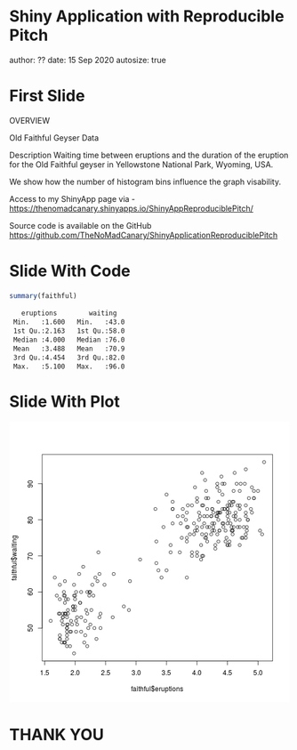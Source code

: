 Shiny Application with Reproducible Pitch
========================================================
author: ??
date: 15 Sep 2020
autosize: true

First Slide
========================================================


OVERVIEW 

Old Faithful Geyser Data

Description
Waiting time between eruptions and the duration of the eruption for the Old Faithful geyser in Yellowstone National Park, Wyoming, USA.

We show how the number of histogram bins influence the graph visability.

Access to my ShinyApp page via - https://thenomadcanary.shinyapps.io/ShinyAppReproduciblePitch/

Source code is available on the GitHub 
https://github.com/TheNoMadCanary/ShinyApplicationReproduciblePitch

Slide With Code
========================================================


```r
summary(faithful)
```

```
   eruptions        waiting    
 Min.   :1.600   Min.   :43.0  
 1st Qu.:2.163   1st Qu.:58.0  
 Median :4.000   Median :76.0  
 Mean   :3.488   Mean   :70.9  
 3rd Qu.:4.454   3rd Qu.:82.0  
 Max.   :5.100   Max.   :96.0  
```

Slide With Plot
========================================================

![plot of chunk unnamed-chunk-2](ShinyAppReproduciblePitch-figure/unnamed-chunk-2-1.png)


THANK YOU
========================================================

